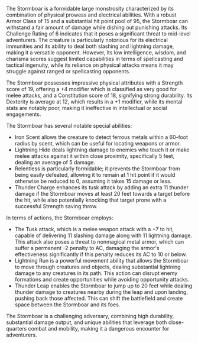 The Stormboar is a formidable large monstrosity characterized by its combination of physical prowess and electrical abilities. With a robust Armor Class of 15 and a substantial hit point pool of 95, the Stormboar can withstand a fair amount of damage while dishing out punishing attacks. Its Challenge Rating of 6 indicates that it poses a significant threat to mid-level adventurers. The creature is particularly notorious for its electrical immunities and its ability to deal both slashing and lightning damage, making it a versatile opponent. However, its low intelligence, wisdom, and charisma scores suggest limited capabilities in terms of spellcasting and tactical ingenuity, while its reliance on physical attacks means it may struggle against ranged or spellcasting opponents. 

The Stormboar possesses impressive physical attributes with a Strength score of 19, offering a +4 modifier which is classified as very good for melee attacks, and a Constitution score of 18, signifying strong durability. Its Dexterity is average at 12, which results in a +1 modifier, while its mental stats are notably poor, making it ineffective in intellectual or social engagements. 

The Stormboar has several notable special abilities:
- Iron Scent allows the creature to detect ferrous metals within a 60-foot radius by scent, which can be useful for locating weapons or armor.
- Lightning Hide deals lightning damage to enemies who touch it or make melee attacks against it within close proximity, specifically 5 feet, dealing an average of 5 damage.
- Relentless is particularly formidable; it prevents the Stormboar from being easily defeated, allowing it to remain at 1 hit point if it would otherwise be reduced to 0, assuming it takes 15 damage or less.
- Thunder Charge enhances its tusk attack by adding an extra 11 thunder damage if the Stormboar moves at least 20 feet towards a target before the hit, while also potentially knocking that target prone with a successful Strength saving throw.

In terms of actions, the Stormboar employs:
- The Tusk attack, which is a melee weapon attack with a +7 to hit, capable of delivering 11 slashing damage along with 11 lightning damage. This attack also poses a threat to nonmagical metal armor, which can suffer a permanent -2 penalty to AC, damaging the armor's effectiveness significantly if this penalty reduces its AC to 10 or below.
- Lightning Run is a powerful movement ability that allows the Stormboar to move through creatures and objects, dealing substantial lightning damage to any creatures in its path. This action can disrupt enemy formations and create opportunities while avoiding opportunity attacks.
- Thunder Leap enables the Stormboar to jump up to 20 feet while dealing thunder damage to creatures nearby during the leap and upon landing, pushing back those affected. This can shift the battlefield and create space between the Stormboar and its foes.

The Stormboar is a challenging adversary, combining high durability, substantial damage output, and unique abilities that leverage both close-quarters combat and mobility, making it a dangerous encounter for adventurers.